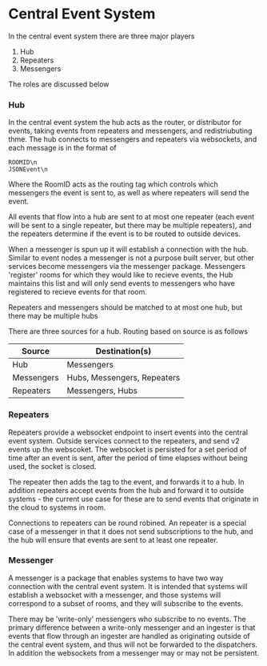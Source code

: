 # Central Event System

In the central event system there are three major players

1. Hub 
2. Repeaters
3. Messengers

The roles are discussed below

### Hub

In the central event system the hub acts as the router, or distributor for events, taking events from repeaters and messengers, and redistriubuting thme. The hub connects to messengers and repeaters via websockets, and each message is in the format of 

```
ROOMID\n
JSONEvent\n
```

Where the RoomID acts as the routing tag which controls which messengers the event is sent to, as well as where repeaters will send the event. 

All events that flow into a hub are sent to at most one repeater (each event will be sent to a single repeater, but there may be multiple repeaters), and the repeaters determine if the event is to be routed to outside devices. 

When a messenger is spun up it will establish a connection with the hub. Similar to event nodes a messenger is not a purpose built server, but other services become messengers via the messenger package. Messengers 'register' rooms for which they would like to recieve events, the Hub maintains this list and will only send events to messengers who have registered to recieve events for that room. 

Repeaters and messengers should be matched to at most one hub, but there may be multiple hubs

There are three sources for a hub. Routing based on source is as follows


|Source|Destination(s)|
|------|--------------|
|Hub|Messengers|
|Messengers|Hubs, Messengers, Repeaters|
|Repeaters|Messengers, Hubs|

### Repeaters

Repeaters provide a websocket endpoint to insert events into the central event system. Outside services connect to the repeaters, and send v2 events up the webscoket. The websocket is persisted for a set period of time after an event is sent, after the period of time elapses without being used, the socket is closed. 

The repeater then adds the tag to the event, and forwards it to a hub. In addition repeaters accept events from the hub and forward it to outside systems - the current use case for these are to send events that originate in the cloud to systems in room. 

Connections to repeaters can be round robined. An repeater is  a special case of a messenger in that it does not send subscriptions to the hub, and the hub will ensure that events are sent to at least one repeater.

### Messenger

A messenger is a package that enables systems to have two way connection with the central event system. It is intended that systems will establish a websocket with a messenger, and those systems will correspond to a subset of rooms, and they will subscribe to the events. 

There may be 'write-only' messengers who subscribe to no events. The primary difference between a write-only messenger and an ingester is that events that flow through an ingester are handled as originating outside of the central event system, and thus will not be forwarded to the dispatchers. In addition the websockets from a messenger may or may not be persistent. 

